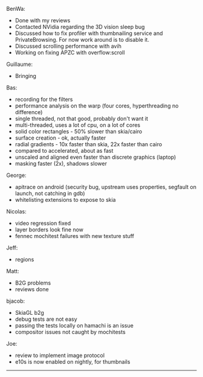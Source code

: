 BenWa:
* Done with my reviews
* Contacted NVidia regarding the 3D vision sleep bug
* Discussed how to fix profiler with thumbnailing service and PrivateBrowsing. For now work around is to disable it.
* Discussed scrolling performance with avih
* Working on fixing APZC with overflow:scroll

Guillaume:
* Bringing 

Bas:
* recording for the filters
* performance analysis on the warp (four cores, hyperthreading no difference)
* single threaded, not that good, probably don't want it
* multi-threaded, uses a lot of cpu, on a lot of cores
* solid color rectangles - 50% slower than skia/cairo
* surface creation - ok, actually faster
* radial gradients - 10x faster than skia, 22x faster than cairo
* compared to accelerated, about as fast
* unscaled and aligned even faster than discrete graphics (laptop)
* masking faster (2x), shadows slower

George:
* apitrace on android (security bug, upstream uses properties, segfault on launch, not catching in gdb)
* whitelisting extensions to expose to skia

Nicolas:
* video regression fixed
* layer borders look fine now
* fennec mochitest failures with new texture stuff

Jeff:
* regions

Matt:
* B2G problems
* reviews done

bjacob:
* SkiaGL b2g
* debug tests are not easy
* passing the tests locally on hamachi is an issue
* compositor issues not caught by mochitests

Joe:
* review to implement image protocol
* e10s is now enabled on nightly, for thumbnails

________________


